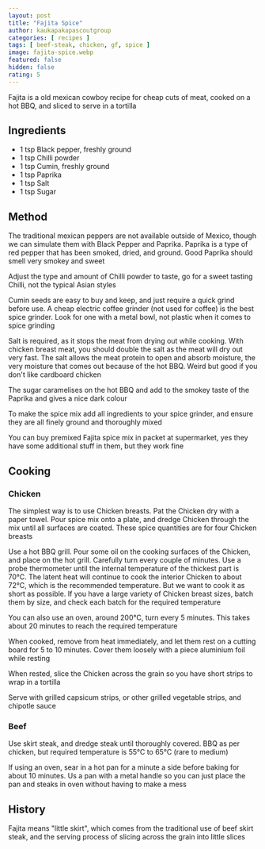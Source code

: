 ```yaml
---
layout: post
title: "Fajita Spice"
author: kaukapakapascoutgroup
categories: [ recipes ]
tags: [ beef-steak, chicken, gf, spice ]
image: fajita-spice.webp
featured: false
hidden: false
rating: 5
---
```


Fajita is a old mexican cowboy recipe for cheap cuts of meat, cooked on a hot BBQ, and sliced to serve in a tortilla

## Ingredients

* 1 tsp Black pepper, freshly ground
* 1 tsp Chilli powder
* 1 tsp Cumin, freshly ground
* 1 tsp Paprika
* 1 tsp Salt
* 1 tsp Sugar

## Method

The traditional mexican peppers are not available outside of Mexico, though we can simulate them with Black Pepper and Paprika. Paprika is a type of red pepper that has been smoked, dried, and ground. Good Paprika should smell very smokey and sweet

Adjust the type and amount of Chilli powder to taste, go for a sweet tasting Chilli, not the typical Asian styles

Cumin seeds are easy to buy and keep, and just require a quick grind before use. A cheap electric coffee grinder (not used for coffee) is the best spice grinder. Look for one with a metal bowl, not plastic when it comes to spice grinding

Salt is required, as it stops the meat from drying out while cooking. With chicken breast meat, you should double the salt as the meat will dry out very fast. The salt allows the meat protein to open and absorb moisture, the very moisture that comes out because of the hot BBQ. Weird but good if you don't like cardboard chicken

The sugar caramelises on the hot BBQ and add to the smokey taste of the Paprika and gives a nice dark colour

To make the spice mix add all ingredients to your spice grinder, and ensure they are all finely ground and thoroughly mixed

You can buy premixed Fajita spice mix in packet at supermarket, yes they have some additional stuff in them, but they work fine

## Cooking

### Chicken

The simplest way is to use Chicken breasts. Pat the Chicken dry with a paper towel. Pour spice mix onto a plate, and dredge Chicken through the mix until all surfaces are coated. These spice quantities are for four Chicken breasts

Use a hot BBQ grill. Pour some oil on the cooking surfaces of the Chicken, and place on the hot grill. Carefully turn every couple of minutes. Use a probe thermometer until the internal temperature of the thickest part is 70°C. The latent heat will continue to cook the interior Chicken to about 72°C, which is the recommended temperature. But we want to cook it as short as possible. If you have a large variety of Chicken breast sizes, batch them by size, and check each batch for the required temperature

You can also use an oven, around 200°C, turn every 5 minutes. This takes about 20 minutes to reach the required temperature

When cooked, remove from heat immediately, and let them rest on a cutting board for 5 to 10 minutes. Cover them loosely with a piece aluminium foil while resting

When rested, slice the Chicken across the grain so you have short strips to wrap in a tortilla

Serve with grilled capsicum strips, or other grilled vegetable strips, and chipotle sauce

### Beef

Use skirt steak, and dredge steak until thoroughly covered. BBQ as per chicken, but required temperature is 55°C to 65°C (rare to medium)

If using an oven, sear in a hot pan for a minute a side before baking for about 10 minutes. Us a pan with a metal handle so you can just place the pan and steaks in oven without having to make a mess

## History

Fajita means "little skirt", which comes from the traditional use of beef skirt steak, and the serving process of slicing across the grain into little slices
